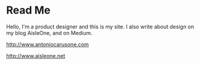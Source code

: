 # Read Me

Hello, I'm a product designer and this is my site. I also write about design on my blog AisleOne, and on Medium.

<http://www.antoniocarusone.com>

<http://www.aisleone.net>
